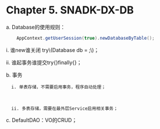 # Chapter 5. SNADK-DX-DB

a. Database的使用规则：

```java
    AppContext.getUserSession(true).newDatabaseByTable();
```

  i. 谁new谁关闭 try\\\(Database db = ;\\\)；







  ii. 谁起事务谁提交try{}finally{}；

b. 事务

```
  i. 单表存储，不需要启用事务，程序自动处理；



  ii. 多表存储，需要在最外层Service启用相关事务；
```

c. DefaultDAO：VO的CRUD；

